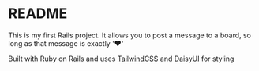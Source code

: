 # README

This is my first Rails project. It allows you to post a message to a board, so long as that message is exactly '❤️'

Built with Ruby on Rails and uses [TailwindCSS](https://www.tailwindcss.com) and [DaisyUI](https://www.daisyui.com) for styling
